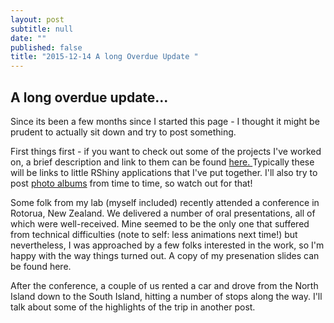 ```yaml
---
layout: post
subtitle: null
date: ""
published: false
title: "2015-12-14 A long Overdue Update "
---
```


## A long overdue update... 

Since its been a few months since I started this page - I thought it might be prudent to actually sit down and try to post something. 

First things first - if you want to check out some of the projects I've worked on, a brief description and link to them can be found [here. ](http://hetmanb.com/projects.html) Typically these will be links to little RShiny applications that I've put together. I'll also try to post [photo albums](http://hetmanb.com/_photos/) from time to time, so watch out for that! 

Some folk from my lab (myself included) recently attended a conference in Rotorua, New Zealand. We delivered a number of oral presentations, all of which were well-received. Mine seemed to be the only one that suffered from technical difficulties (note to self: less animations next time!) but nevertheless, I was approached by a few folks interested in the work, so I'm happy with the way things turned out. A copy of my presenation slides can be found here.

After the conference, a couple of us rented a car and drove from the North Island down to the South Island, hitting a number of stops along the way. I'll talk about some of the highlights of the trip in another post. 



